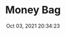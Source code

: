 ---
id: 70
title: Money Bag 
file-slug: money-bag
date: Oct 03, 2021 20:34:23
feature: false
category: icons
angle: dynamic
clay: https://3dicons.sgp1.cdn.digitaloceanspaces.com/v1/dynamic/clay/money-bag-dynamic-clay.png
gradient: https://3dicons.sgp1.cdn.digitaloceanspaces.com/v1/dynamic/gradient/money-bag-dynamic-gradient.png
color: https://3dicons.sgp1.cdn.digitaloceanspaces.com/v1/dynamic/color/money-bag-dynamic-color.png
premium: https://3dicons.sgp1.cdn.digitaloceanspaces.com/v1/dynamic/premium/money-bag-dynamic-premium.png
---